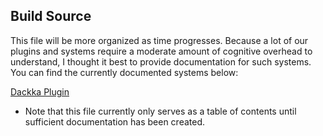 ## Build Source

This file will be more organized as time progresses. Because a lot of our
plugins and systems require a moderate amount of cognitive overhead to understand,
I thought it best to provide documentation for such systems. You can find the
currently documented systems below:

[Dackka Plugin](src/main/java/com/google/firebase/gradle/plugins/DackkaPlugin.kt)


* Note that this file currently only serves as a table of contents until sufficient documentation has been created.